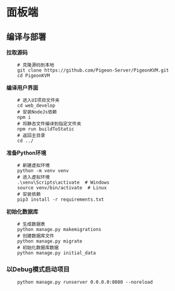 # 面板端

## 编译与部署

**拉取源码**

```shell
    # 克隆源码到本地
    git clone https://github.com/Pigeon-Server/PigeonKVM.git
    cd PigeonKVM
```

**编译用户界面**

```shell
    # 进入UI项目文件夹
    cd web_develop
    # 安装NodeJs依赖
    npm i
    # 将静态文件编译到指定文件夹
    npm run buildToStatic
    # 返回主目录
    cd ../
```

**准备Python环境**

```shell
    # 新建虚拟环境
    python -m venv venv
    # 进入虚拟环境
    .\venv\Scripts\activate  # Windows
    source venv/bin/activate  # Linux
    # 安装依赖
    pip3 install -r requirements.txt
```

**初始化数据库**
```shell
    # 生成数据表
    python manage.py makemigrations
    # 创建数据库文件 
    python manage.py migrate
    # 初始化数据库数据
    python manage.py initial_data
```

### 以Debug模式启动项目
```shell
    python manage.py runserver 0.0.0.0:8080 --noreload
```
